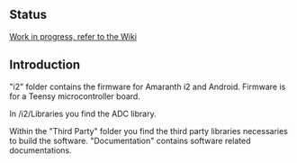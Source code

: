 ## Status
[Work in progress, refer to the Wiki](https://github.com/BasicAirData/AirDataComputer/wiki)

## Introduction
"i2" folder contains the firmware for Amaranth i2 and Android. Firmware is for a Teensy microcontroller board. 

In /i2/Libraries you find the ADC library.

Within the "Third Party" folder you find the third party libraries necessaries to build the software. "Documentation" contains software related documentations.
